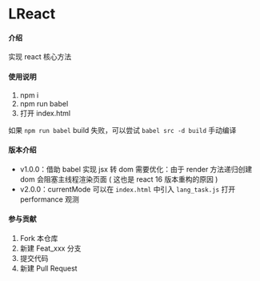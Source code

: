 # LReact
#### 介绍
实现 react 核心方法
#### 使用说明

1.  npm i
2.  npm run babel
3.  打开 index.html

如果 `npm run babel` build 失败，可以尝试 `babel src -d build` 手动编译

#### 版本介绍

- v1.0.0：借助 babel 实现 jsx 转 dom
  需要优化：由于 render 方法递归创建 dom 会阻塞主线程渲染页面 ( 这也是 react 16 版本重构的原因 )
- v2.0.0：currentMode 可以在 `index.html` 中引入 `lang_task.js` 打开 performance 观测
#### 参与贡献

1.  Fork 本仓库
2.  新建 Feat_xxx 分支
3.  提交代码
4.  新建 Pull Request
